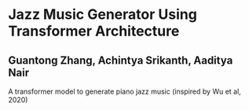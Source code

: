# Jazz Music Generator Using Transformer Architecture
## Guantong Zhang, Achintya Srikanth, Aaditya Nair
A transformer model to generate piano jazz music (inspired by Wu et al, 2020)
